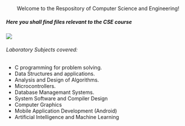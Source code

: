 <p align="center">Welcome to the Respository of Computer Science and Engineering!</p>

##### Here you shall find files relevant to the CSE course

<img src="https://img.shields.io/badge/%E2%9A%A0%EF%B8%8F-under%20construction-red?style=for-the-badge"></img>

###### Laboratory Subjects covered:
* C programming for problem solving.
* Data Structures and applications.
* Analysis and Design of Algorithms.
* Microcontrollers.
* Database Managemant Systems.
* System Software and Compiler Design
* Computer Graphics
* Mobile Application Development (Android)
* Artificial Intelligence and Machine Learning
